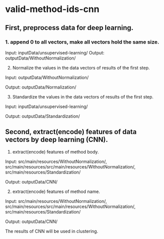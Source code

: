 # valid-method-ids-cnn

## First, preprocess data for deep learning.
### 1. append 0 to all vectors, make all vectors hold the same size.
Input: inputData/unsupervised-learning/
Output: outputData/WithoutNormalization/

2. Normalize the values in the data vectors of results of the first step.

Input: outputData/WithoutNormalization/

Output: outputData/Normalization/

3. Standardize the values in the data vectors of results of the first step.

Input: inputData/unsupervised-learning/

Output: outputData/Standardization/

## Second, extract(encode) features of data vectors by deep learning (CNN).
1. extract(encode) features of method body.

Input: src/main/resources/WithoutNormalization/, src/main/resources/src/main/resources/WithoutNormalization/, src/main/resources/Standardization/

Output: outputData/CNN/

2. extract(encode) features of method name.

Input: src/main/resources/WithoutNormalization/, src/main/resources/src/main/resources/WithoutNormalization/, src/main/resources/Standardization/

Output: outputData/CNN/

The results of CNN will be used in clustering.
